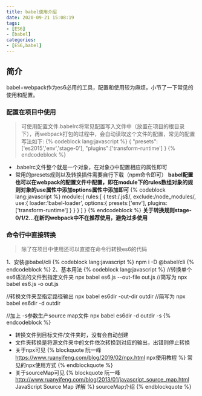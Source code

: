 ```yaml
---
title: babel使用介绍
date: 2020-09-21 15:08:19
tags:
- [ES6]
- [babel]
categories:
- [ES6,babel]
---
```


## 简介
babel+webpack作为es6必用的工具，配置和使用较为麻烦，小节了一下常见的使用和配置。
<!-- more -->

### 配置在项目中使用
> 可使用配置文件.babelrc将常见配置写入文件中（放置在项目的根目录下），再webpack打包的过程中，会自动读取这个文件的配置，常见的配置写法如下:
{% codeblock lang:javascript %}
{
    "presets":['es2015','env','stage-0'],
    "plugins":['transform-runtime']
}
{% endcodeblock %}

+ .babelrc文件整个就是一个对象，在对象{}中配置相应的属性即可
+ 常用的presets规则以及转换插件需要自行下载（npm命令即可）
**babel配置也可以在webpack的配置文件中配置，即在module下的rules数组对象的规则对象的use属性中添加options属性中添加即可**
{% codeblock lang:javascript %}
module:{
    rules:[
        {
            test:/\.js$/,
            exclude:/node_modules/,
            use:{
                loader:'babel-loader',
                options:{
                    presets:['env'],
                    plugins:['transform-runtime']
                }
            }
        }
    ]
}
{% endcodeblock %}
**关于转换规则stage-0/1/2...在新的webpack中不在推荐使用，避免过多使用**

### 命令行中直接转换
> 除了在项目中使用还可以直接在命令行转换es6的代码

1、安装@babel/cli
{% codeblock lang:javascript %}
npm i -D @babel/cli
{% endcodeblock %}
2、基本用法
{% codeblock lang:javascript %}
//转换单个es6语法的文件到指定文件夹
npx babel es6.js --out-file out.js
//简写为
npx babel es6.js -o out.js

//转换文件夹至指定路径输出
npx babel es6dir -out-dir outdir
//简写为
npx babel es6dir -d outdir

//加上 -s参数生产source map文件
npx babel es6dir -d outdir -s
{% endcodeblock %}
+ 转换文件到目标文件/文件夹时，没有会自动创建
+ 文件夹转换是将源文件夹中的文件依次转换到对应的输出，出错则停止转换
+ 关于npx可见
{% blockquote 阮一峰 https://www.ruanyifeng.com/blog/2019/02/npx.html npx使用教程 %}
常见的npx使用方式
{% endblockquote %}
+ 关于sourceMap可见
{% blockquote 阮一峰 http://www.ruanyifeng.com/blog/2013/01/javascript_source_map.html JavaScript Source Map 详解 %}
sourceMap介绍
{% endblockquote %}